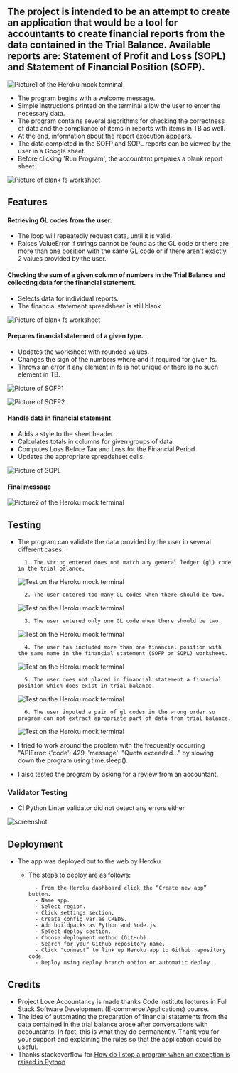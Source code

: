 
## The project is intended to be an attempt to create an application that would be a tool for accountants to create financial reports from the data contained in the Trial Balance. Available reports are: Statement of Profit and Loss (SOPL) and Statement of Financial Position (SOFP).

![Picture1 of the Heroku mock terminal](https://github.com/ireneuszcierpisz/love-accountancy/blob/main/media/Heroku-mock-terminal-Welcome.png)

- The program begins with a welcome message.
- Simple instructions printed on the terminal allow the user to enter the necessary data. 
- The program contains several algorithms for checking the correctness of data and the compliance of items in reports with items in TB as well.
- At the end, information about the report execution appears. 
- The data completed in the SOFP and SOPL reports can be viewed by the user in a Google sheet.
- Before clicking 'Run Program', the accountant prepares a blank report sheet.

![Picture of blank fs worksheet](https://github.com/ireneuszcierpisz/love-accountancy/blob/main/media/blank-SOFP-sheet-before-calculations.png)



## Features

#### Retrieving GL codes from the user.


- The loop will repeatedly request data, until it is valid.
- Raises ValueError if strings cannot be found as the GL code or there are more than one position with the same GL code or if there aren't exactly 2 values provided by the user.



#### Checking the sum of a given column of numbers in the Trial Balance and collecting data for the financial statement.


- Selects data for individual reports.
- The financial statement spreadsheet is still blank.

![Picture of blank fs worksheet](https://github.com/ireneuszcierpisz/love-accountancy/blob/main/media/blank-SOPL-sheet-before-calculations.png)



#### Prepares financial statement of a given type.


- Updates the worksheet with rounded values.
- Changes the sign of the numbers where and if required for given fs.
- Throws an error if any element in fs is not unique or there is no such element in TB.

![Picture of SOFP1](https://github.com/ireneuszcierpisz/love-accountancy/blob/main/media/SOFP-1.png)

![Picture of SOFP2](https://github.com/ireneuszcierpisz/love-accountancy/blob/main/media/SOFP-2.png)



#### Handle data in financial statement


- Adds a style to the sheet header.
- Calculates totals in columns for given groups of data.
- Computes Loss Before Tax and Loss for the Financial Period
- Updates the appropriate spreadsheet cells.


![Picture of SOPL](https://github.com/ireneuszcierpisz/love-accountancy/blob/main/media/SOPL.png)



#### Final message


![Picture2 of the Heroku mock terminal](https://github.com/ireneuszcierpisz/love-accountancy/blob/main/media/Heroku-terminal-calc-completed.png)




## Testing


- The program can validate the data provided by the user in several different cases:

		1. The string entered does not match any general ledger (gl) code in the trial balance. 
		
	![Test on the Heroku mock terminal](https://github.com/ireneuszcierpisz/love-accountancy/blob/main/media/test-case1.png)

		2. The user entered too many GL codes when there should be two. 
		
	![Test on the Heroku mock terminal](https://github.com/ireneuszcierpisz/love-accountancy/blob/main/media/test-case2.png)
	
		3. The user entered only one GL code when there should be two.
		
	![Test on the Heroku mock terminal](https://github.com/ireneuszcierpisz/love-accountancy/blob/main/media/test-case3.png)

		4. The user has included more than one financial position with the same name in the financial statement (SOFP or SOPL) worksheet.
		
	![Test on the Heroku mock terminal](https://github.com/ireneuszcierpisz/love-accountancy/blob/main/media/test-case4.png)

		5. The user does not placed in financial statement a financial position which does exist in trial balance.
		
	![Test on the Heroku mock terminal](https://github.com/ireneuszcierpisz/love-accountancy/blob/main/media/test-case5.png)

		6. The user inputed a pair of gl codes in the wrong order so program can not extract apropriate part of data from trial balance.
		
	![Test on the Heroku mock terminal](https://github.com/ireneuszcierpisz/love-accountancy/blob/main/media/test-case6.png)

- I tried to work around the problem with the frequently occurring "APIError: {'code': 429, 'message': "Quota exceeded..." by slowing down the program using time.sleep().

- I also tested the program by asking for a review from an accountant.



### Validator Testing


-  CI Python Linter validator did not detect any errors either

  ![screenshot](https://github.com/ireneuszcierpisz/love-accountancy/blob/main/media/CI-Python-Linter1.png)



## Deployment


  - The app was deployed out to the web by Heroku. 
    - The steps to deploy are as follows:

            - From the Heroku dashboard click the “Create new app” button.
            - Name app.
            - Select region.
            - Click settings section.
            - Create config var as CREDS.
            - Add buildpacks as Python and Node.js
            - Select deploy section.
            - Choose deployment method (GitHub).
            - Search for your Github repository name.
            - Click "connect” to link up Heroku app to Github repository code.
            - Deploy using deploy branch option or automatic deploy.



## Credits


  - Project Love Accountancy is made thanks Code Institute lectures in Full Stack Software Development (E-commerce Applications) course.
  - The idea of ​​automating the preparation of financial statements from the data contained in the trial balance arose after conversations with accountants. In fact, this is what they do permanently. Thank you for your support and explaining the rules so that the application could be useful.
  - Thanks stackoverflow for [How do I stop a program when an exception is raised in Python](https://stackoverflow.com/questions/438894/how-do-i-stop-a-program-when-an-exception-is-raised-in-python)





